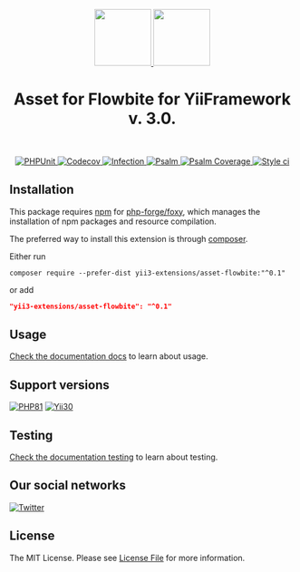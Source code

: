 <p align="center">
    <a href="https://github.com/yii3-extensions/asset-flowbite" target="_blank">
        <img src="https://avatars.githubusercontent.com/u/121752654?s=200&v=4" height="100px">
    </a>
    <a href="https://flowbite.com/" target="_blank">
        <img src="https://flowbite.com/docs/images/logo.svg" height="100px">
    </a>
    <h1 align="center">Asset for Flowbite for YiiFramework v. 3.0.</h1>
    <br>
</p>


<p align="center">
    <a href="https://github.com/yii3-extensions/asset-flowbite/actions/workflows/build.yml" target="_blank">
        <img src="https://github.com/yii3-extensions/asset-flowbite/actions/workflows/build.yml/badge.svg" alt="PHPUnit">
    </a>
    <a href="https://codecov.io/gh/yii3-extensions/asset-flowbite" target="_blank">
        <img src="https://codecov.io/gh/yii3-extensions/asset-flowbite/branch/main/graph/badge.svg?token=MF0XUGVLYC" alt="Codecov">
    </a>
    <a href="https://dashboard.stryker-mutator.io/reports/github.com/yii3-extensions/asset-flowbite/main" target="_blank">
        <img src="https://img.shields.io/endpoint?style=flat&url=https%3A%2F%2Fbadge-api.stryker-mutator.io%2Fgithub.com%2Fyii3-extensions%2Fasset-flowbite%2Fmain" alt="Infection">
    </a>
    <a href="https://github.com/yii3-extensions/asset-flowbite/actions/workflows/static.yml" target="_blank">
        <img src="https://github.com/yii3-extensions/asset-flowbite/actions/workflows/static.yml/badge.svg" alt="Psalm">
    </a>
    <a href="https://shepherd.dev/github/yii3-extensions/asset-flowbite" target="_blank">
        <img src="https://shepherd.dev/github/yii3-extensions/asset-flowbite/coverage.svg" alt="Psalm Coverage">
    </a>
    <a href="https://github.styleci.io/repos/746576513?branch=initital-commit" target="_blank">
        <img src="https://github.styleci.io/repos/746576513/shield?branch=initital-commit" alt="Style ci">
    </a>           
</p>

## Installation

This package requires [npm](https://www.npmjs.com/) for [php-forge/foxy](https://www.github.com/php-forge/foxy), which
manages the installation of npm packages and resource compilation.

The preferred way to install this extension is through [composer](https://getcomposer.org/download/).

Either run

```shell
composer require --prefer-dist yii3-extensions/asset-flowbite:"^0.1"
```

or add

```json
"yii3-extensions/asset-flowbite": "^0.1"
```

## Usage

[Check the documentation docs](/docs/README.md) to learn about usage.

## Support versions

[![PHP81](https://img.shields.io/badge/PHP-%3E%3D8.1-787CB5)](https://www.php.net/releases/8.1/en.php)
[![Yii30](https://img.shields.io/badge/Yii%20version-3.0-blue)](https://yiiframework.com)

## Testing

[Check the documentation testing](/docs/testing.md) to learn about testing.

## Our social networks

[![Twitter](https://img.shields.io/badge/twitter-follow-1DA1F2?logo=twitter&logoColor=1DA1F2&labelColor=555555?style=flat)](https://twitter.com/Terabytesoftw)

## License

The MIT License. Please see [License File](LICENSE.md) for more information.
